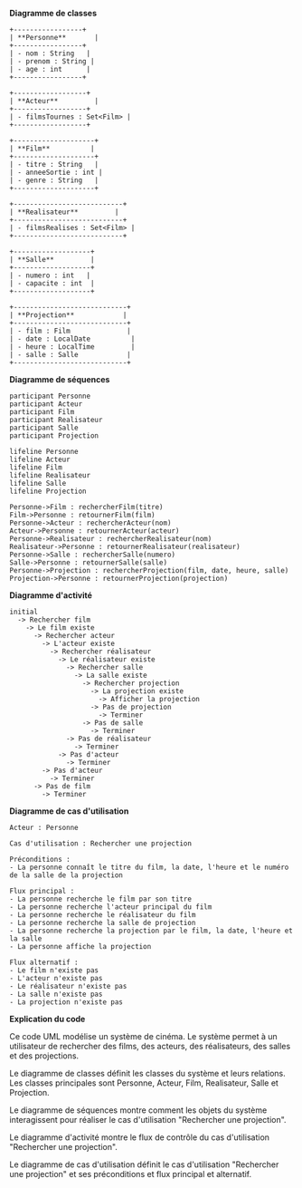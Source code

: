 **Diagramme de classes**

```
+-----------------+
| **Personne**       |
+-----------------+
| - nom : String   |
| - prenom : String |
| - age : int      |
+-----------------+

+------------------+
| **Acteur**         |
+------------------+
| - filmsTournes : Set<Film> |
+------------------+

+--------------------+
| **Film**          |
+--------------------+
| - titre : String   |
| - anneeSortie : int |
| - genre : String   |
+--------------------+

+---------------------------+
| **Realisateur**         |
+---------------------------+
| - filmsRealises : Set<Film> |
+---------------------------+

+-------------------+
| **Salle**         |
+-------------------+
| - numero : int   |
| - capacite : int  |
+-------------------+

+----------------------------+
| **Projection**            |
+----------------------------+
| - film : Film              |
| - date : LocalDate          |
| - heure : LocalTime         |
| - salle : Salle            |
+----------------------------+
```

**Diagramme de séquences**

```
participant Personne
participant Acteur
participant Film
participant Realisateur
participant Salle
participant Projection

lifeline Personne
lifeline Acteur
lifeline Film
lifeline Realisateur
lifeline Salle
lifeline Projection

Personne->Film : rechercherFilm(titre)
Film->Personne : retournerFilm(film)
Personne->Acteur : rechercherActeur(nom)
Acteur->Personne : retournerActeur(acteur)
Personne->Realisateur : rechercherRealisateur(nom)
Realisateur->Personne : retournerRealisateur(realisateur)
Personne->Salle : rechercherSalle(numero)
Salle->Personne : retournerSalle(salle)
Personne->Projection : rechercherProjection(film, date, heure, salle)
Projection->Personne : retournerProjection(projection)
```

**Diagramme d'activité**

```
initial
  -> Rechercher film
    -> Le film existe
      -> Rechercher acteur
        -> L'acteur existe
          -> Rechercher réalisateur
            -> Le réalisateur existe
              -> Rechercher salle
                -> La salle existe
                  -> Rechercher projection
                    -> La projection existe
                      -> Afficher la projection
                    -> Pas de projection
                      -> Terminer
                  -> Pas de salle
                    -> Terminer
              -> Pas de réalisateur
                -> Terminer
            -> Pas d'acteur
              -> Terminer
        -> Pas d'acteur
          -> Terminer
      -> Pas de film
        -> Terminer
```

**Diagramme de cas d'utilisation**

```
Acteur : Personne

Cas d'utilisation : Rechercher une projection

Préconditions :
- La personne connaît le titre du film, la date, l'heure et le numéro de la salle de la projection

Flux principal :
- La personne recherche le film par son titre
- La personne recherche l'acteur principal du film
- La personne recherche le réalisateur du film
- La personne recherche la salle de projection
- La personne recherche la projection par le film, la date, l'heure et la salle
- La personne affiche la projection

Flux alternatif :
- Le film n'existe pas
- L'acteur n'existe pas
- Le réalisateur n'existe pas
- La salle n'existe pas
- La projection n'existe pas
```

**Explication du code**

Ce code UML modélise un système de cinéma. Le système permet à un utilisateur de rechercher des films, des acteurs, des réalisateurs, des salles et des projections.

Le diagramme de classes définit les classes du système et leurs relations. Les classes principales sont Personne, Acteur, Film, Realisateur, Salle et Projection.

Le diagramme de séquences montre comment les objets du système interagissent pour réaliser le cas d'utilisation "Rechercher une projection".

Le diagramme d'activité montre le flux de contrôle du cas d'utilisation "Rechercher une projection".

Le diagramme de cas d'utilisation définit le cas d'utilisation "Rechercher une projection" et ses préconditions et flux principal et alternatif.